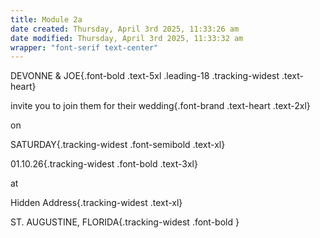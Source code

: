 ```yaml
---
title: Module 2a
date created: Thursday, April 3rd 2025, 11:33:26 am
date modified: Thursday, April 3rd 2025, 11:33:32 am
wrapper: "font-serif text-center"
---
```


DEVONNE & JOE{.font-bold .text-5xl .leading-18 .tracking-widest .text-heart}

invite you to join them for their wedding{.font-brand .text-heart .text-2xl}

on

SATURDAY{.tracking-widest .font-semibold .text-xl}

01.10.26{.tracking-widest .font-bold .text-3xl}

at 

Hidden Address{.tracking-widest .text-xl}

ST. AUGUSTINE, FLORIDA{.tracking-widest .font-bold }